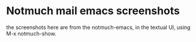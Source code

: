 # Notmuch mail emacs screenshots

the screenshots here are from the notmuch-emacs, in the textual UI,
using M-x notmuch-show.


